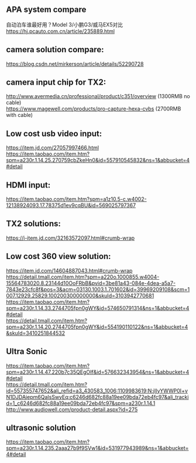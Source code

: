 
## APA system compare   
自动泊车谁最好用？Model 3/小鹏G3/威马EX5对比 https://hj.pcauto.com.cn/article/235889.html   


## camera solution compare:
https://blog.csdn.net/mirkerson/article/details/52290728   

## camera input chip for TX2:   
http://www.avermedia.cn/professional/product/c351/overview (1300RMB no cable)   
https://www.magewell.com/products/pro-capture-hexa-cvbs (2700RMB with cable)   

## Low cost usb video input:
https://item.jd.com/27057997466.html    
https://item.taobao.com/item.htm?spm=a230r.1.14.25.270759cbZkeHn0&id=557910545832&ns=1&abbucket=4#detail   

## HDMI input:
https://item.taobao.com/item.htm?spm=a1z10.5-c.w4002-12138924093.17.78375d1ev9cqBU&id=569025797367    

## TX2 solutions:
https://i-item.jd.com/32163572097.html#crumb-wrap   

## Low cost 360 view solution:   
https://item.jd.com/14604887043.html#crumb-wrap   
https://detail.tmall.com/item.htm?spm=a220o.1000855.w4004-15564783020.8.23144d10OoFRbB&pvid=3be81a43-084e-4dea-a5a7-7843e23cfc8f&pos=3&acm=03130.1003.1.701602&id=39969209108&scm=1007.12929.25829.100200300000000&skuId=3103942770681   
https://item.taobao.com/item.htm?spm=a230r.1.14.33.2744705fpn0gWY&id=574650791314&ns=1&abbucket=4#detail   
https://detail.tmall.com/item.htm?spm=a230r.1.14.20.2744705fpn0gWY&id=554190110122&ns=1&abbucket=4&skuId=3410251844532   


## Ultra Sonic
https://item.taobao.com/item.htm?spm=a230r.1.14.47.220b7c35QEgOIf&id=576632343954&ns=1&abbucket=4#detail   
https://detail.tmall.com/item.htm?id=557355747652&ali_refid=a3_430583_1006:1109983619:N:jIIyYWWP0I+vN1DJDAjepm6QaIsSwyEq:c6246d682fc88a19ee09bda72eb4fc97&ali_trackid=1_c6246d682fc88a19ee09bda72eb4fc97&spm=a230r.1.14.1   
http://www.audiowell.com/product-detail.aspx?id=275   

## ultrasonic solution
https://item.taobao.com/item.htm?spm=a230r.1.14.235.2aaa27b9f9SVw1&id=531977943989&ns=1&abbucket=4#detail   

